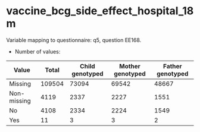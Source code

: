 # vaccine_bcg_side_effect_hospital_18m
Variable mapping to questionnaire: q5, question EE168.
- Number of values:

| Value | Total | Child genotyped | Mother genotyped | Father genotyped |
| ----- | ----- | --------------- | ---------------- | ---------------- |
| Missing | 109504 | 73094 | 69542 | 48667 |
| Non-missing | 4119 | 2337 | 2227 | 1551 |
| No | 4108 | 2334 | 2224 |1549 |
| Yes | 11 | 3 | 3 |2 |




